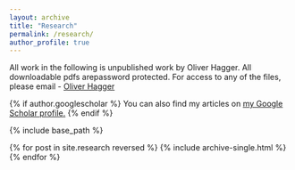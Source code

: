```yaml
---
layout: archive
title: "Research"
permalink: /research/
author_profile: true
---
```


All work in the following is unpublished work by Oliver Hagger. 
All downloadable pdfs arepassword protected. For access to any of the files, please email - <a href="mailto:oliver.hagger.21@ucl.ac.uk">Oliver Hagger</a>

{% if author.googlescholar %}
  You can also find my articles on <u><a href="{{author.googlescholar}}">my Google Scholar profile</a>.</u>
{% endif %}

{% include base_path %}

{% for post in site.research reversed %}
  {% include archive-single.html %}
{% endfor %}